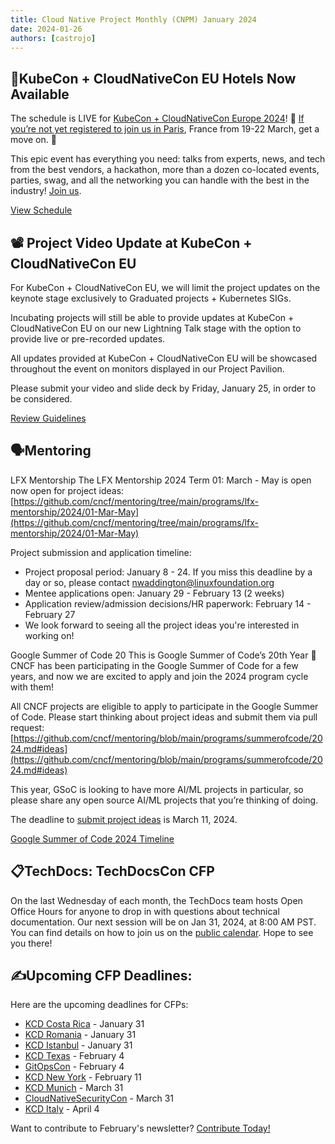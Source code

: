 ```yaml
---
title: Cloud Native Project Monthly (CNPM) January 2024
date: 2024-01-26
authors: [castrojo]
---
```


## 🏨KubeCon + CloudNativeCon EU Hotels Now Available
The schedule is LIVE for [KubeCon + CloudNativeCon Europe 2024](https://events.linuxfoundation.org/kubecon-cloudnativecon-europe/)! 🎁 [If you’re not yet registered to join us in Paris](https://events.linuxfoundation.org/kubecon-cloudnativecon-europe/register/), France from 19-22 March, get a move on. 🏃
 
This epic event has everything you need: talks from experts, news, and tech from the best vendors, a hackathon, more than a dozen co-located events, parties, swag, and all the networking you can handle with the best in the industry! [Join us](https://events.linuxfoundation.org/kubecon-cloudnativecon-europe/register/).

[View Schedule](https://events.linuxfoundation.org/kubecon-cloudnativecon-europe/program/schedule/)

## 📽️ Project Video Update at KubeCon + CloudNativeCon EU
For KubeCon + CloudNativeCon EU, we will limit the project updates on the keynote stage exclusively to Graduated projects + Kubernetes SIGs. 

Incubating projects will still be able to provide updates at KubeCon + CloudNativeCon EU on our new Lightning Talk stage with the option to provide live or pre-recorded updates.  

All updates provided at KubeCon + CloudNativeCon EU will be showcased throughout the event on monitors displayed in our Project Pavilion. 

Please submit your video and slide deck by Friday, January 25, in order to be considered.

[Review Guidelines](https://docs.google.com/forms/d/e/1FAIpQLSf_dCUIsbnCPohBqBtc22G6thTYyvf25kw8MbYb4WUipdC4_A/viewform?_hsenc=p2ANqtz-98E0spAnDIhKO1W2CZIiN-NM1ZaEkFwdDVS8M-4xz_-Pcr8KNd1-3KOAo7RoEW3BliThF0)

## 🗣️Mentoring
LFX Mentorship
The LFX Mentorship 2024 Term 01: March - May is open now open for project ideas:
[https://github.com/cncf/mentoring/tree/main/programs/lfx-mentorship/2024/01-Mar-May](https://github.com/cncf/mentoring/tree/main/programs/lfx-mentorship/2024/01-Mar-May)

Project submission and application timeline:

- Project proposal period: January 8 - 24. If you miss this deadline by a day or so, please contact [nwaddington@linuxfoundation.org](nwaddington@linuxfoundation.org)
- Mentee applications open: January 29 - February 13 (2 weeks)
- Application review/admission decisions/HR paperwork: February 14 - February 27
- We look forward to seeing all the project ideas you're interested in working on!

Google Summer of Code 20
This is Google Summer of Code’s 20th Year 🎉 CNCF has been participating in the Google Summer of Code for a few years, and now we are excited to apply and join the 2024 program cycle with them!

All CNCF projects are eligible to apply to participate in the Google Summer of Code. Please start thinking about project ideas and submit them via pull request:
[https://github.com/cncf/mentoring/blob/main/programs/summerofcode/2024.md#ideas](https://github.com/cncf/mentoring/blob/main/programs/summerofcode/2024.md#ideas)

This year, GSoC is looking to have more AI/ML projects in particular, so please share any open source AI/ML projects that you’re thinking of doing.

The deadline to [submit project ideas](https://github.com/cncf/mentoring/blob/main/programs/summerofcode/2024.md) is March 11, 2024.

[Google Summer of Code 2024 Timeline](https://developers.google.com/open-source/gsoc/timeline?utm_source=hs_email&utm_medium=email&_hsenc=p2ANqtz-_rKmaXoYjQIRMIB5ww_TJEgv5XSEo8lK4abcyojedtSpe9MhS-trDJuBvCFoaX2n-K8wZq)


## 📋TechDocs: TechDocsCon CFP
On the last Wednesday of each month, the TechDocs team hosts Open Office Hours for anyone to drop in with questions about technical documentation. Our next session will be on Jan 31, 2024, at 8:00 AM PST. You can find details on how to join us on the [public calendar](https://tockify.com/cncf.public.events/detail/643/1706716800000?startms=1706659200000&utm_source=hs_email&utm_medium=email). Hope to see you there!


## ✍️Upcoming CFP Deadlines:
Here are the upcoming deadlines for CFPs:
- [KCD Costa Rica](https://sessionize.com/kubernetes-community-day-costa-rica-2024?utm_source=hs_email&utm_medium=email&_hsenc=p2ANqtz-9_TuQzHGK_-Ldi2EzFOBySc36uQ3vVcRX63QsId5ooLD7xTvXMqFCT8UmVrtOX77lZY0gq) - January 31
- [KCD Romania](https://sessionize.com/kcd-romania-2024?utm_source=hs_email&utm_medium=email&_hsenc=p2ANqtz-9_TuQzHGK_-Ldi2EzFOBySc36uQ3vVcRX63QsId5ooLD7xTvXMqFCT8UmVrtOX77lZY0gq) - January 31
- [KCD Istanbul](https://sessionize.com/kubernetes-community-days-istanbul/?utm_source=hs_email&utm_medium=email&_hsenc=p2ANqtz-9_TuQzHGK_-Ldi2EzFOBySc36uQ3vVcRX63QsId5ooLD7xTvXMqFCT8UmVrtOX77lZY0gq) - January 31
- [KCD Texas](https://sessionize.com/kcd-texas?utm_source=hs_email&utm_medium=email&_hsenc=p2ANqtz-9_TuQzHGK_-Ldi2EzFOBySc36uQ3vVcRX63QsId5ooLD7xTvXMqFCT8UmVrtOX77lZY0gq) - February 4
- [GitOpsCon](https://sessionize.com/GitOpsCon-North-America-2024/?utm_source=hs_email&utm_medium=email&_hsenc=p2ANqtz-9_TuQzHGK_-Ldi2EzFOBySc36uQ3vVcRX63QsId5ooLD7xTvXMqFCT8UmVrtOX77lZY0gq) - February 4
- [KCD New York](https://sessionize.com/kcd-newyork-2024?utm_source=hs_email&utm_medium=email&_hsenc=p2ANqtz-9_TuQzHGK_-Ldi2EzFOBySc36uQ3vVcRX63QsId5ooLD7xTvXMqFCT8UmVrtOX77lZY0gq) - February 11
- [KCD Munich](https://sessionize.com/kcd-munich-2024-cfp?utm_source=hs_email&utm_medium=email&_hsenc=p2ANqtz-9_TuQzHGK_-Ldi2EzFOBySc36uQ3vVcRX63QsId5ooLD7xTvXMqFCT8UmVrtOX77lZY0gq) - March 31
- [CloudNativeSecurityCon](https://events.linuxfoundation.org/cloudnativesecuritycon-north-america/program/cfp/?utm_source=hs_email&utm_medium=email&_hsenc=p2ANqtz-9_TuQzHGK_-Ldi2EzFOBySc36uQ3vVcRX63QsId5ooLD7xTvXMqFCT8UmVrtOX77lZY0gq) - March 31
- [KCD Italy](https://sessionize.com/kcd-italy-2024?utm_source=hs_email&utm_medium=email&_hsenc=p2ANqtz-9_TuQzHGK_-Ldi2EzFOBySc36uQ3vVcRX63QsId5ooLD7xTvXMqFCT8UmVrtOX77lZY0gq) - April 4


Want to contribute to February's newsletter? 
[Contribute Today!](projects@cncf.io)


